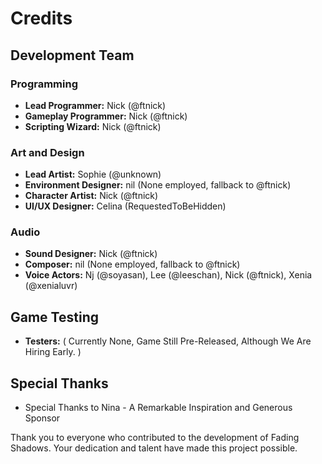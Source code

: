 # Credits

## Development Team

### Programming

- **Lead Programmer:** Nick (@ftnick)
- **Gameplay Programmer:** Nick (@ftnick)
- **Scripting Wizard:** Nick (@ftnick)

### Art and Design

- **Lead Artist:** Sophie (@unknown)
- **Environment Designer:** nil (None employed, fallback to @ftnick)
- **Character Artist:** Nick (@ftnick)
- **UI/UX Designer:** Celina (RequestedToBeHidden)

### Audio

- **Sound Designer:** Nick (@ftnick)
- **Composer:** nil (None employed, fallback to @ftnick)
- **Voice Actors:** Nj (@soyasan), Lee (@leeschan), Nick (@ftnick), Xenia (@xenialuvr)

## Game Testing

- **Testers:** ( Currently None, Game Still Pre-Released, Although We Are Hiring Early. )

## Special Thanks

- Special Thanks to Nina - A Remarkable Inspiration and Generous Sponsor

Thank you to everyone who contributed to the development of Fading Shadows. Your dedication and talent have made this project possible.
